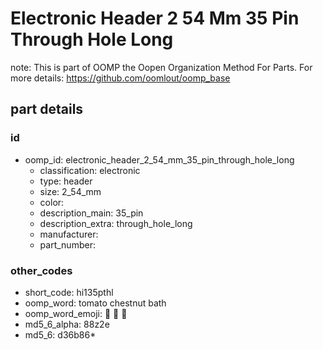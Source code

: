 # Electronic Header 2 54 Mm 35 Pin Through Hole Long  

note: This is part of OOMP the Oopen Organization Method For Parts. For more details: https://github.com/oomlout/oomp_base

##  part details





### id
* oomp_id: electronic_header_2_54_mm_35_pin_through_hole_long
  * classification: electronic
  * type: header
  * size: 2_54_mm
  * color: 
  * description_main: 35_pin
  * description_extra: through_hole_long
  * manufacturer: 
  * part_number: 

### other_codes
* short_code: hi135pthl
* oomp_word: tomato chestnut bath
* oomp_word_emoji: :tomato: :chestnut: :bath:
* md5_6_alpha: 88z2e
* md5_6: d36b86* 